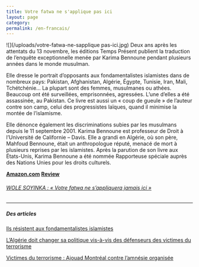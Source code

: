 ```yaml
---
title: Votre fatwa ne s'applique pas ici
layout: page
category:
permalink: /en-francais/
---
```

![](/uploads/votre-fatwa-ne-sapplique pas-ici.jpg) Deux ans après les attentats du 13 novembre, les éditions Temps Présent publient la traduction de l’enquête exceptionnelle menée par Karima Bennoune pendant plusieurs années dans le monde musulman.

Elle dresse le portrait d’opposants aux fondamentalistes islamistes dans de nombreux pays: Pakistan, Afghanistan, Algérie, Égypte, Tunisie, Iran, Mali, Tchétchénie… La plupart sont des femmes, musulmanes ou athées. Beaucoup ont été surveillées, emprisonnées, agressées. L’une d’elles a été assassinée, au Pakistan. Ce livre est aussi un « coup de gueule » de l’auteur contre son camp, celui des progressistes laïques, quand il minimise la montée de l’islamisme.

Elle dénonce également les discriminations subies par les musulmans depuis le 11 septembre 2001. Karima Bennoune est professeur de Droit à l’Université de Californie – Davis. Elle a grandi en Algérie, où son père, Mahfoud Bennoune, était un anthropologue réputé, menacé de mort à plusieurs reprises par les islamistes. Après la parution de son livre aux États-Unis, Karima Bennoune a été nommée Rapporteuse spéciale auprès des Nations Unies pour les droits culturels.

[**Amazon.com**](https://www.amazon.fr/Votre-fatwa-sapplique-pas-ici/dp/2916842535/ref=sr_1_1?s=books&ie=UTF8&qid=1507802227&sr=1-1&keywords=karima+bennoune) [**Review**](http://evene.lefigaro.fr/livres/livre/karima-bennoune-votre-fatwa-ne-s-applique-pas-ici-5099879.php)

###### [WOLE SOYINKA : « Votre fatwa ne s’appliquera jamais ici »](http://www.courrierdesafriques.net/2015/01/wole-soyinka-votre-fatwa-ne-sappliquera-jamais-ici)

---

##### Des articles

[Ils résistent aux fondamentalistes islamistes](/journal/2017/10/22/portraits-resistants-fondamentalistes-islamistes-radicalisation/)

[L’Algérie doit changer sa politique vis-à-vis des défenseurs des victimes du terrorisme](/articles/2015/03/21/karima-bennoune-l-algerie-doit-changer-sa-politique-vis-a-vis-des-defenseurs-des-victimes-du-terrorisme-20-03-2015-290308_109/)

[Victimes du terrorisme : Ajouad Montréal contre l’amnésie organisée](articles/2015/03/20/victimes-du-terrorisme-ajouad-montreal-contre-l-amnesie-organisee/)

